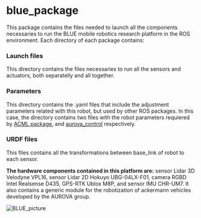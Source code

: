 # blue_package
This package contains the files needed to launch all the components necessaries to run the BLUE mobile robotics research platform in the ROS environment. Each directory of each package contains:

### Launch files
This directory contains the files necessaries to run all the sensors and actuators, both separatelly and all together.

### Parameters
This directory contains the .yaml files that include the adjustment parameters related with this robot, but used by other ROS packages. In this case, the directory contains two files with the robot parameters requiered by [ACML package](http://wiki.ros.org/amcl), and [aurova_control](https://github.com/AUROVA-LAB/aurova_control) respectively.

### URDF files
This files contains all the transformations between base_link of robot to each sensor.

**The hardware components contained in this platform are:** sensor Lidar 3D Velodyne  VPL16, sensor Lidar 2D Hokuyo UBG-04LX-F01, camera  RGBD Intel Realsense D435, GPS-RTK Ublox M8P, and sensor IMU CHR-UM7. It also contains a generic module for the robotization of ackermann vehicles developed by the AUROVA group.

![BLUE_picture](/images/blue.jpg)
